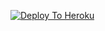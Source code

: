 [![Deploy To Heroku](https://www.herokucdn.com/deploy/button.svg)](https://heroku.com/deploy?template=https://github.com/kuldeepkkk/UPLOADER2)
